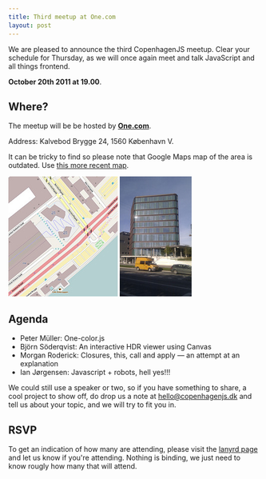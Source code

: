 ```yaml
---
title: Third meetup at One.com 
layout: post
---
```


We are pleased to announce the third CopenhagenJS meetup. Clear your schedule for Thursday, as we will once again meet and talk JavaScript and all things frontend. 

**October 20th 2011 at 19.00**. 

## Where?

The meetup will be be hosted by **[One.com](http://one.com/)**.

Address: Kalvebod Brygge 24, 1560 København V. 

It can be tricky to find so please note that Google Maps map of the area is outdated. Use [this more recent map](http://t.co/FuWrT0zV).

<a href="/images/venues/kb24/map.png"><img alt="Map showing Kalvebod Brygge 24, 1560 København V" src="/images/venues/kb24/map_small.jpg"></a>
<a href="/images/venues/kb24/kb24.jpg"><img alt="Photo of Kalvebod Brygge 24, 1560 København V" src="/images/venues/kb24/kb24_small.jpg"></a>

<!--KB24 is the designation of the southernmost of the buildings on Bernstorffs plads.-->

## Agenda

* Peter Müller: One-color.js
* Björn Söderqvist: An interactive HDR viewer using Canvas
* Morgan Roderick: Closures, this, call and apply — an attempt at an explanation
* Ian Jørgensen: Javascript + robots, hell yes!!!

We could still use a speaker or two, so if you have something to share, a cool project to show off, do drop us a note at <hello@copenhagenjs.dk> and tell us about your topic, and we will try to fit you in.

## RSVP

To get an indication of how many are attending, please visit the [lanyrd page](http://lanyrd.com/2011/cphjs-october/) and let us know if you're attending. Nothing is binding, we just need to know rougly how many that will attend.